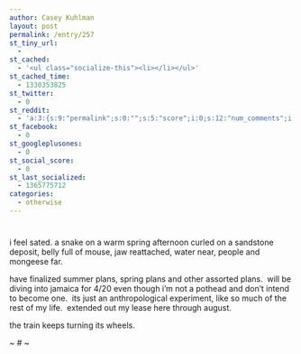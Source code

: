 ```yaml
---
author: Casey Kuhlman
layout: post
permalink: /entry/257
st_tiny_url:
  - 
st_cached:
  - '<ul class="socialize-this"><li></li></ul>'
st_cached_time:
  - 1330353825
st_twitter:
  - 0
st_reddit:
  - 'a:3:{s:9:"permalink";s:0:"";s:5:"score";i:0;s:12:"num_comments";i:0;}'
st_facebook:
  - 0
st_googleplusones:
  - 0
st_social_score:
  - 0
st_last_socialized:
  - 1365775712
categories:
  - otherwise
---
```

# 

i feel sated. a snake on a warm spring afternoon curled on a sandstone deposit, belly full of mouse, jaw reattached, water near, people and mongeese far.

have finalized summer plans, spring plans and other assorted plans.  will be diving into jamaica for 4/20 even though i’m not a pothead and don’t intend to become one.  its just an anthropological experiment, like so much of the rest of my life.  extended out my lease here through august.  

the train keeps turning its wheels.

~ # ~